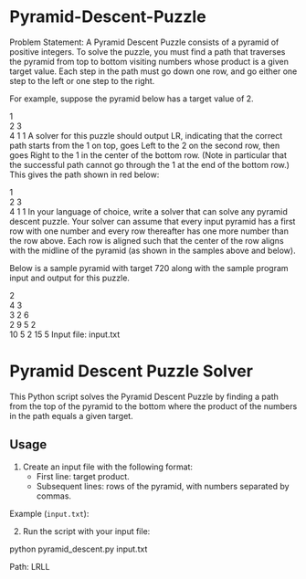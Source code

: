# Pyramid-Descent-Puzzle
Problem Statement: A Pyramid Descent Puzzle consists of a pyramid of positive integers. To solve the puzzle, you must find a path that traverses the pyramid from top to bottom visiting numbers whose product is a given target value. Each step in the path must go down one row, and go either one step to the left or one step to the right.

For example, suppose the pyramid below has a target value of 2.

1		
2		3	
4		1		1
A solver for this puzzle should output LR, indicating that the correct path starts from the 1 on top, goes Left to the 2 on the second row, then goes Right to the 1 in the center of the bottom row. (Note in particular that the successful path cannot go through the 1 at the end of the bottom row.) This gives the path shown in red below:

1		
2		3	
4		1		1
In your language of choice, write a solver that can solve any pyramid descent puzzle. Your solver can assume that every input pyramid has a first row with one number and every row thereafter has one more number than the row above. Each row is aligned such that the center of the row aligns with the midline of the pyramid (as shown in the samples above and below).

Below is a sample pyramid with target 720 along with the sample program input and output for this puzzle.

2				
4		3			
3		2		6		
2		9		5		2	
10		5		2		15		5
Input file: input.txt

# Pyramid Descent Puzzle Solver

This Python script solves the Pyramid Descent Puzzle by finding a path from the top of the pyramid to the bottom where the product of the numbers in the path equals a given target.

## Usage

1. Create an input file with the following format:
   - First line: target product.
   - Subsequent lines: rows of the pyramid, with numbers separated by commas.

Example (`input.txt`):


2. Run the script with your input file:

python pyramid_descent.py input.txt

Path: LRLL
